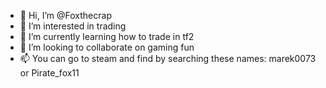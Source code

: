 - 👋 Hi, I’m @Foxthecrap
- 👀 I’m interested in trading
- 🌱 I’m currently learning how to trade in tf2
- 💞️ I’m looking to collaborate on gaming fun
- 📫 You can go to steam and find by searching these names: marek0073 or Pirate_fox11
<!---
Foxthecrap/Foxthecrap is a ✨ special ✨ repository because its `README.md` (this file) appears on your GitHub profile.
You can click the Preview link to take a look at your changes.
--->
